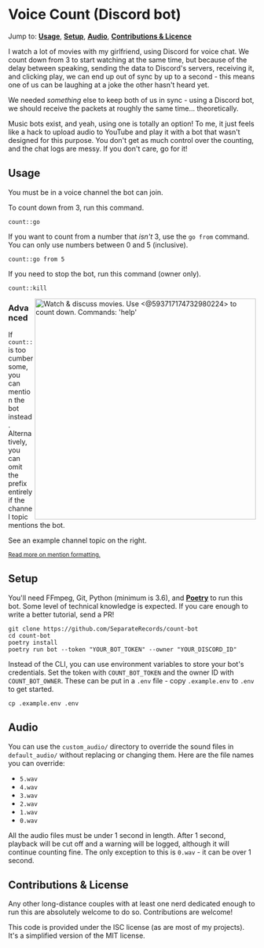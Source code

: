 # Voice Count (Discord bot)

Jump to: **[Usage]**, **[Setup]**, **[Audio]**, **[Contributions & Licence]**

[Usage]: #usage
[Setup]: #setup
[Audio]: #audio
[Contributions & Licence]: #contributions--license

I watch a lot of movies with my girlfriend, using Discord for voice chat. We
count down from 3 to start watching at the same time, but because of the delay
between speaking, sending the data to Discord's servers, receiving it, and
clicking play, we can end up out of sync by up to a second - this means one of
us can be laughing at a joke the other hasn't heard yet.

We needed *something* else to keep both of us in sync - using a Discord bot,
we should receive the packets at roughly the same time... theoretically.

Music bots exist, and yeah, using one is totally an option! To me, it just
feels like a hack to upload audio to YouTube and play it with a bot that wasn't
designed for this purpose. You don't get as much control over the counting,
and the chat logs are messy. If you don't care, go for it!

## Usage

You must be in a voice channel the bot can join.

To count down from 3, run this command.

```
count::go
```

If you want to count from a number that _isn't_ 3, use the `go from` command.
You can only use numbers between 0 and 5 (inclusive).

```
count::go from 5
```

If you need to stop the bot, run this command (owner only).

```
count::kill
```

<img width="450px" align="right" alt="Watch & discuss movies. Use &lt;@593717174732980224&gt; to count down. Commands: 'help'" src="https://user-images.githubusercontent.com/52195359/87511345-7fe1ad80-c6b8-11ea-87ba-1a5aac608f19.png">

### Advanced

If `count::` is too cumbersome, you can mention the bot instead. Alternatively,
you can omit the prefix entirely if the channel topic mentions the bot.

See an example channel topic on the right.

<sup>[Read more on mention formatting.][format]</sup>

[format]: https://discord.com/developers/docs/reference#message-formatting-formats

## Setup

You'll need FFmpeg, Git, Python (minimum is 3.6), and **[Poetry]** to run this
bot. Some level of technical knowledge is expected. If you care enough to write
a better tutorial, send a PR!

[Poetry]: https://python-poetry.org/docs/#installation

```
git clone https://github.com/SeparateRecords/count-bot
cd count-bot
poetry install
poetry run bot --token "YOUR_BOT_TOKEN" --owner "YOUR_DISCORD_ID"
```

Instead of the CLI, you can use environment variables to store your bot's
credentials. Set the token with `COUNT_BOT_TOKEN` and the owner ID with
`COUNT_BOT_OWNER`. These can be put in a `.env` file - copy `.example.env` to
`.env` to get started.

```
cp .example.env .env
```

## Audio

You can use the `custom_audio/` directory to override the sound files in
`default_audio/` without replacing or changing them. Here are the file names
you can override:

* `5.wav`
* `4.wav`
* `3.wav`
* `2.wav`
* `1.wav`
* `0.wav`

All the audio files must be under 1 second in length. After 1 second, playback
will be cut off and a warning will be logged, although it will continue
counting fine. The only exception to this is `0.wav` - it can be over 1 second.

## Contributions & License

Any other long-distance couples with at least one nerd dedicated enough to run
this are absolutely welcome to do so. Contributions are welcome!

This code is provided under the ISC license (as are most of my projects). It's
a simplified version of the MIT license.
